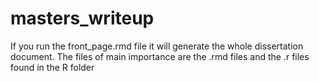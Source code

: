 # masters_writeup

If you run the front_page.rmd file it will generate the whole dissertation document. The files of main importance are the .rmd files and the .r files found in the R folder
